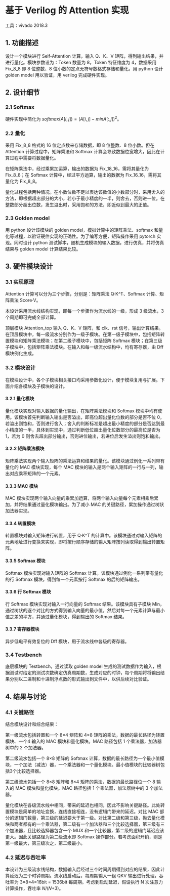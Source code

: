 # 基于 Verilog 的 Attention 实现

工具：vivado 2018.3

## 1. 功能描述

设计一个模块进行 Self-Attention 计算，输入 Q、K、V 矩阵，得到输出结果，并进行量化。模块参数设为：Token 数量为 8，Token 特征维度为 4，数据采用 Fix_8_8 即 8 位整数、8 位小数的定点无符号数格式存储和量化。用 python 设计 golden model 用以验证，用 verilog 完成硬件实现。

## 2. 设计细节

### 2.1 Softmax

硬件实现中简化为 $softmax(A[i,j]) = (A[i,j]-minA[:,j])^2$。

### 2.2 量化

采用 Fix_8_8 格式的 16 位定点数来存储数据，即 8 位整数、8 位小数。但在 Attention 计算过程中，矩阵乘法和 Softmax 计算会导致数据位宽增大，因此在计算过程中需要将数据量化。

在矩阵乘法中，经过乘累加运算，输出的数据为 Fix_18_16，需将其量化为 Fix_8_8；在 Softmax 计算中，经过平方运算，输出的数据为 Fix_16_16，需将其量化为 Fix_8_8。

量化过程包括两种情况。在小数位数不足以表达该数值的小数部分时，采用舍入的方法，即根据超出部分的大小，若小于最小精度的一半，则舍去，否则进一位。在整数部分超出位数，发生溢出时，采用饱和的方法，即近似到最大的正值。

### 2.3 Golden model

用 python 设计该模块的 golden model，模拟计算中的矩阵乘法、softmax 和量化等过程，以验证硬件实现的正确性。为了编写方便，矩阵操作采用 pytorch 实现。同时设计 python 测试脚本，随机生成模块的输入数据，进行仿真，并将仿真结果与 golden model 计算结果比较。

## 3. 硬件模块设计
### 3.1 实现原理
Attention 计算可以分为三个步骤，分别是：矩阵乘法 Q·K^T、Softmax 计算、矩阵乘法 Score·V。

本设计采用流水线结构实现，即每一个步骤作为流水线的一级，形成 3 级流水，3 个周期即可完成全部计算。 
 
顶层模块 Attention_top 输入 Q、K、V 矩阵，和 clk、rst 信号，输出计算结果。在顶层模块中，每一级流水分别作为一级子模块。在第一级子模块中，包括矩阵转置模块和矩阵乘法模块；在第二级子模块中，包括矩阵 Softmax 模块；在第三级子模块中，包括矩阵乘法模块。在输入和每一级流水结构中，均有寄存器，由 Dff 模块例化生成。

### 3.2 模块设计

在模块设计中，各个子模块相关接口均采用参数化设计，便于模块复用与扩展。下面介绍各模块及子模块的设计。

#### 3.2.1 量化模块
量化模块实现对输入数据的量化输出，在矩阵乘法模块和 Softmax 模块中均有使用。该模块首先判断输入输出是否溢出，即高位超出量化位数的部分是否不位 0，若溢出则饱和，否则进行舍入；舍入的判断标准是超出最小精度的部分是否达到最小精度的一半，具体到实现中，通过判断低位超出量化位数部分的最高位是否为 1，若为 0 则舍去超出部分输出，否则进位输出，若进位后发生溢出则饱和输出。

#### 3.2.2 矩阵乘法模块

矩阵乘法实现两个输入矩阵的乘法运算和结果的量化。该模块通过例化一系列带有量化的 MAC 模块实现，每个 MAC 模块的输入是两个输入矩阵的一行与一列，输出对应乘积矩阵的一个元素。

#### 3.3.3 MAC 模块
MAC 模块实现两个输入向量的乘累加运算，将两个输入向量每个元素相乘后累加，并将结果通过量化模块输出。为了减小 MAC 的关键路径，累加操作通过树状加法器实现。

#### 3.3.4 转置模块
转置模块对输入矩阵进行转置，用于 Q·K^T 的计算中。该模块通过对输入矩阵的元素地址进行变换来实现，即将按行顺序存储的输入矩阵按列读取得到输出转置矩阵。

#### 3.3.5 Softmax 模块

Softmax 模块实现对输入矩阵的 Softmax 计算。该模块通过例化一系列带有量化的行 Softmax 模块，得到每一个元素按行 Softmax 的后的矩阵输出。

#### 3.3.6 行 Softmax 模块
行 Softmax 模块实现对输入一行向量的 Softmax 结果。该模块具有子模块 Min，通过树状的逐个对比的方式得到输入向量的最小值，然后对每一个元素计算与最小值之差的平方，并通过量化模块，得到输出的 Softmax 结果。

#### 3.3.7 寄存器模块
异步低电平有效复位的 Dff 模块，用于流水线中各级的寄存器。

### 3.4 Testbench
底层模块的 Testbench，通过读取 golden model 生成的测试数据作为输入，根据测试时给定的测试次数确定仿真周期数，生成对应的时钟，每个周期将将输出结果分别以二进制和十进制浮点数的形式输出到文件中，以供后续对比验证。 

## 4. 结果与讨论

### 4.1 关键路径

结合模块设计和综合结果：

第一级流水包括转置和一个 8×4 矩阵和 4×8 矩阵的乘法，数据的最长路径为转置模块、一个4 输入的 MAC 模块和量化模块。MAC 路径包括 1 个乘法器，加法器树中的 2 个加法器。

第二级流水包括一个 8×8 矩阵的 Softmax 计算，数据的最长路径为一个最小值模块，一个加法（减法）器，一个乘法器和一个量化模块。最小值模块的比较器树包括3个比较选择器。

第三级流水包括一个 8×8 矩阵和 8×4 矩阵的乘法，数据的最长路径位一个 8 输入的 MAC 模块和量化模块。MAC 路径包括 1 个乘法器，加法器树中的 3 个加法器。

量化模块在各级流水线中相同，带来的延迟也相同，因此不影响关键路径。此处转置模块是简单的地址变换，连线直接相连，没有逻辑门带来的延迟。对比 MAC 部分的逻辑门数量，第三级的延迟要大于第一级。对比第二级和第三级，抛去量化模块和两者都有的一个乘法器，第二级有一个加法器和三个比较选择器，第三级有三个加法器，且比较选择器包含一个 MUX 和一个比较器，第二级的逻辑门延迟应该更大。因此关键路径为第二级流水即 Softmax 操作部分。若考虑面积开销，则是第一级最大，第三级次之，第二级最小。

### 4.2 延迟与吞吐率
本设计为三级流水线结构，数据输入后经过三个时间周期得到对应的结果，因此计算延迟为三个时钟周期。流水线启动后，每周期输入一组 QKV 输出进行处理，吞吐率为 3×8×4×16bit = 1536bit 每周期。考虑到启动延迟，假设执行 N 次注意力计算操作，吞吐率 𝑁/(𝑁+3)。
